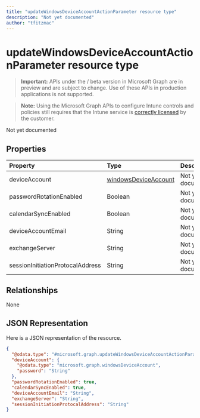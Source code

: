 ```yaml
---
title: "updateWindowsDeviceAccountActionParameter resource type"
description: "Not yet documented"
author: "tfitzmac"
---
```


# updateWindowsDeviceAccountActionParameter resource type

> **Important:** APIs under the / beta version in Microsoft Graph are in preview and are subject to change. Use of these APIs in production applications is not supported.

> **Note:** Using the Microsoft Graph APIs to configure Intune controls and policies still requires that the Intune service is [correctly licensed](https://go.microsoft.com/fwlink/?linkid=839381) by the customer.

Not yet documented
## Properties
|Property|Type|Description|
|:---|:---|:---|
|deviceAccount|[windowsDeviceAccount](../resources/intune-devices-windowsdeviceaccount.md)|Not yet documented|
|passwordRotationEnabled|Boolean|Not yet documented|
|calendarSyncEnabled|Boolean|Not yet documented|
|deviceAccountEmail|String|Not yet documented|
|exchangeServer|String|Not yet documented|
|sessionInitiationProtocalAddress|String|Not yet documented|

## Relationships
None
## JSON Representation
Here is a JSON representation of the resource.
<!-- {
  "blockType": "resource",
  "@odata.type": "microsoft.graph.updateWindowsDeviceAccountActionParameter"
}
-->
``` json
{
  "@odata.type": "#microsoft.graph.updateWindowsDeviceAccountActionParameter",
  "deviceAccount": {
    "@odata.type": "microsoft.graph.windowsDeviceAccount",
    "password": "String"
  },
  "passwordRotationEnabled": true,
  "calendarSyncEnabled": true,
  "deviceAccountEmail": "String",
  "exchangeServer": "String",
  "sessionInitiationProtocalAddress": "String"
}
```





